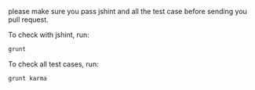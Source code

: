 
please make sure you pass jshint and all the test case before sending you pull request.

To check with jshint, run:

```bash
grunt
```

To check all test cases, run:

```bash
grunt karma
```
